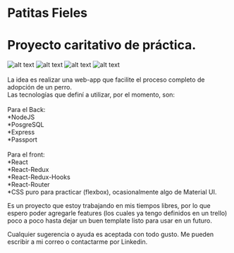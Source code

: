 # Patitas Fieles
# Proyecto caritativo de práctica.
![alt text](https://i.imgur.com/0ypT1aS.png)
![alt text](https://i.imgur.com/dTR1PbU.png)
![alt text](https://i.imgur.com/P1Pd2ei.png)
![alt text](https://i.imgur.com/KuBmd2y.png)
</br>
</br>
La idea es realizar una web-app que facilite el proceso completo de adopción de un perro.
</br>
Las tecnologías que definí a utilizar, por el momento, son:
</br>
</br>
Para el Back:
</br>
*NodeJS
</br>
*PosgreSQL
</br>
*Express
</br>
*Passport
</br>
</br>
Para el front:
</br>
*React
</br>
*React-Redux
</br>
*React-Redux-Hooks
</br>
*React-Router
</br>
*CSS puro para practicar (flexbox), ocasionalmente algo de Material UI.
</br>

Es un proyecto que estoy trabajando en mis tiempos libres,  por lo que espero 
poder agregarle features (los cuales ya tengo definidos en un trello) poco a poco
hasta dejar un buen template listo para usar en un futuro.

Cualquier sugerencia o ayuda es aceptada con todo gusto. Me pueden escribir
a mi correo o contactarme por Linkedin.
